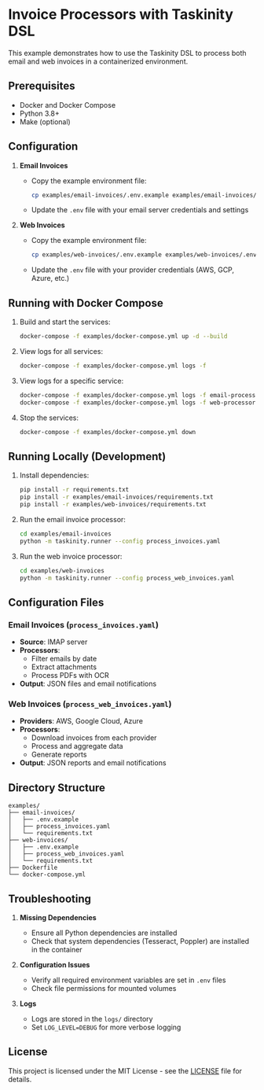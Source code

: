 # Invoice Processors with Taskinity DSL

This example demonstrates how to use the Taskinity DSL to process both email and web invoices in a containerized environment.

## Prerequisites

- Docker and Docker Compose
- Python 3.8+
- Make (optional)

## Configuration

1. **Email Invoices**
   - Copy the example environment file:
     ```bash
     cp examples/email-invoices/.env.example examples/email-invoices/.env
     ```
   - Update the `.env` file with your email server credentials and settings

2. **Web Invoices**
   - Copy the example environment file:
     ```bash
     cp examples/web-invoices/.env.example examples/web-invoices/.env
     ```
   - Update the `.env` file with your provider credentials (AWS, GCP, Azure, etc.)

## Running with Docker Compose

1. Build and start the services:
   ```bash
   docker-compose -f examples/docker-compose.yml up -d --build
   ```

2. View logs for all services:
   ```bash
   docker-compose -f examples/docker-compose.yml logs -f
   ```

3. View logs for a specific service:
   ```bash
   docker-compose -f examples/docker-compose.yml logs -f email-processor
   docker-compose -f examples/docker-compose.yml logs -f web-processor
   ```

4. Stop the services:
   ```bash
   docker-compose -f examples/docker-compose.yml down
   ```

## Running Locally (Development)

1. Install dependencies:
   ```bash
   pip install -r requirements.txt
   pip install -r examples/email-invoices/requirements.txt
   pip install -r examples/web-invoices/requirements.txt
   ```

2. Run the email invoice processor:
   ```bash
   cd examples/email-invoices
   python -m taskinity.runner --config process_invoices.yaml
   ```

3. Run the web invoice processor:
   ```bash
   cd examples/web-invoices
   python -m taskinity.runner --config process_web_invoices.yaml
   ```

## Configuration Files

### Email Invoices (`process_invoices.yaml`)

- **Source**: IMAP server
- **Processors**:
  - Filter emails by date
  - Extract attachments
  - Process PDFs with OCR
- **Output**: JSON files and email notifications

### Web Invoices (`process_web_invoices.yaml`)

- **Providers**: AWS, Google Cloud, Azure
- **Processors**:
  - Download invoices from each provider
  - Process and aggregate data
  - Generate reports
- **Output**: JSON reports and email notifications

## Directory Structure

```
examples/
├── email-invoices/
│   ├── .env.example
│   ├── process_invoices.yaml
│   └── requirements.txt
├── web-invoices/
│   ├── .env.example
│   ├── process_web_invoices.yaml
│   └── requirements.txt
├── Dockerfile
└── docker-compose.yml
```

## Troubleshooting

1. **Missing Dependencies**
   - Ensure all Python dependencies are installed
   - Check that system dependencies (Tesseract, Poppler) are installed in the container

2. **Configuration Issues**
   - Verify all required environment variables are set in `.env` files
   - Check file permissions for mounted volumes

3. **Logs**
   - Logs are stored in the `logs/` directory
   - Set `LOG_LEVEL=DEBUG` for more verbose logging

## License

This project is licensed under the MIT License - see the [LICENSE](../LICENSE) file for details.
